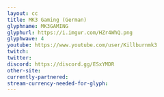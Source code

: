```yaml
---
layout: cc
title: MK3 Gaming (German)
glyphname: MK3GAMING
glyphurl: https://i.imgur.com/HZr4WhQ.png
glyphwave: 4
youtube: https://www.youtube.com/user/Killburnmk3
twitch: 
twitter: 
discord: https://discord.gg/ESxYMDR
other-site: 
currently-partnered: 
stream-currency-needed-for-glyph: 
---
```



